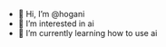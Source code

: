 - 👋 Hi, I’m @hogani
- 👀 I’m interested in ai
- 🌱 I’m currently learning how to use ai

<!---
hogani/hogani is a ✨ special ✨ repository because its `README.md` (this file) appears on your GitHub profile.
You can click the Preview link to take a look at your changes.
--->
